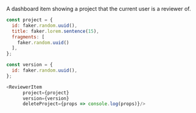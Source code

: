 A dashboard item showing a project that the current user is a reviewer of.

```js
const project = {
  id: faker.random.uuid(),
  title: faker.lorem.sentence(15),
  fragments: [
    faker.random.uuid()
  ],
};

const version = {
  id: faker.random.uuid(),
};

<ReviewerItem
      project={project}
      version={version}
      deleteProject={props => console.log(props)}/>
```
